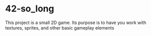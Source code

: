 # 42-so_long

This project is a small 2D game.
Its purpose is to have you work with textures, sprites,
and other basic gameplay elements
